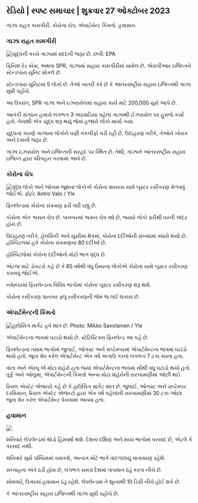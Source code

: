 ## રેડિયો \| સ્પષ્ટ સમાચાર \| શુક્રવાર 27 ઓક્ટોબર 2023

ગાઝા રાહત કામગીરી. કોરોના ચેપ. એપાર્ટમેન્ટ કિંમતો. હવામાન.

### ગાઝા રાહત કામગીરી

![યુદ્ધની વચ્ચે ગાઝામાં મદદની જરૂર છે. છબી: EPA](https://images.cdn.yle.fi/image/upload/c_crop,h_3780,w_6720,x_0,y_700/ar_1.7777777777777777,c_fill,g_faces,h_675,w/p_120,w/p_1200/f_auto/fl_lossy/v1698396491/39-1192101653b784c2d563)

ફિનિશ રેડ ક્રોસ, અથવા SPR, ગાઝામાં સહાય કામગીરીમાં સામેલ છે. એસપીઆર ઇજિપ્તને સ્ટેન્ડબાય યુનિટ મોકલે છે.

સ્ટેન્ડબાય યુનિટમાં 5 લોકો છે. તેઓ ખાતરી કરે છે કે આંતરરાષ્ટ્રીય સહાય ઇજિપ્તથી ગાઝા સુધી પહોંચે.

આ ઉપરાંત, SPR ગાઝા અને ઇઝરાયેલમાં સહાય કાર્ય માટે 200,000 યુરો આપે છે.

આતંકી સંગઠન હમાસે લગભગ 3 અઠવાડિયા પહેલા ગાઝાથી ઈઝરાયેલ પર હુમલો કર્યો હતો. તેનાથી એક યુદ્ધ શરૂ થયું જેમાં હજારો લોકો માર્યા ગયા.

યુદ્ધના કારણે ગાઝાના લોકોને ઘણી તકલીફો પડી રહી છે. ઉદાહરણ તરીકે, તેઓને ખોરાક અને દવાની જરૂર છે.

ગાઝા ઇઝરાયેલ અને ઇજિપ્તની સરહદ પર સ્થિત છે. તેથી, ગાઝાને આંતરરાષ્ટ્રીય સહાય ઇજિપ્ત દ્વારા પરિવહન કરવામાં આવે છે.

### કોરોના ચેપ

![વૃદ્ધ લોકો અને જોખમ જૂથના લોકોએ કોરોના વાયરસ સામે બૂસ્ટર રસીકરણ મેળવવું જોઈએ. ફોટો: Antro Valo / Yle](https://images.cdn.yle.fi/image/upload/c_crop,h_3510,w_6240,x_0,y_400/ar_1.777777777777777,c_fill,g_faces,h_6275,h_1201/000q_auto:eco/f_auto/fl_lossy/v1670569792/39-933588623dccc01a881)

ફિનલેન્ડમાં કોરોના સંક્રમણ ફરી વધી રહ્યું છે.

કોરોના એક શ્વસન ચેપ છે. પાનખરમાં શ્વસન ચેપ વધે છે, જ્યારે લોકો ફરીથી ઘરની અંદર હોય છે.

ઉદાહરણ તરીકે, હેલસિંકી અને યુસીમા ક્ષેત્રમાં, કોરોના દર્દીઓની સંખ્યામાં વધારો થયો છે. હોસ્પિટલમાં હવે કોરોના સંક્રમણના 80 દર્દીઓ છે.

હોસ્પિટલોમાં કોરોના દર્દીઓનો મોટો ભાગ વૃદ્ધ છે.

એટલા માટે ડોકટરો કહે છે કે 65 વર્ષથી વધુ ઉંમરના લોકોએ કોરોના સામે બૂસ્ટર રસીકરણ કરાવવું જોઈએ.

નવેમ્બરમાં ફિનલેન્ડના વિવિધ ભાગોમાં કોરોના બૂસ્ટર રસીકરણ શરૂ થશે.

કોરોના રસીકરણ પાનખર ફ્લૂ રસીકરણની જેમ જ લઈ શકાય છે.

### એપાર્ટમેન્ટની કિંમતો

![હાઉસિંગ માર્કેટ હવે શાંત છે. Photo: Mikko Savolainen / Yle](https://images.cdn.yle.fi/image/upload/c_crop,h_3348,w_5952,x_0,y_483/ar_1.7777777777777777,c_fill,g_faces,h_675,w_1200/dpr_1.0/q_auto:eco/f_auto/fl_lossy/v1694415905/39-117017864fea8c7baf74)

એપાર્ટમેન્ટના ભાવમાં ઘટાડો થયો છે. સ્ટેટિસ્ટિક્સ ફિનલેન્ડ આ કહે છે.

ફિનલેન્ડના તમામ ભાગોમાં જુલાઈ, ઓગસ્ટ અને સપ્ટેમ્બરમાં એપાર્ટમેન્ટના ભાવમાં ઘટાડો થયો હતો. જૂના શેર કરેલ એપાર્ટમેન્ટ એક વર્ષ અગાઉ કરતાં લગભગ 7 ટકા સસ્તા હતા.

વાંતા અને એસ્પૂ એ મોટા શહેરો હતા જ્યાં એપાર્ટમેન્ટના ભાવમાં સૌથી વધુ ઘટાડો થયો હતો. તુર્કુ અને ઓલુમાં, એપાર્ટમેન્ટની કિંમતો અન્ય મોટા શહેરોની સરખામણીમાં ઓછી થઈ.

રિયલ એસ્ટેટ એજન્ટો કહે છે કે હાઉસિંગ માર્કેટ શાંત છે. જુલાઈ, ઓગસ્ટ અને સપ્ટેમ્બર દરમિયાન, રિયલ એસ્ટેટ એજન્ટો દ્વારા એક વર્ષ પહેલાંની સરખામણીમાં 30 ટકા ઓછા જૂના શેર કરેલ એપાર્ટમેન્ટ વેચવામાં આવ્યા હતા.

### હવામાન

![](https://images.cdn.yle.fi/image/upload/c_crop,h_1080,w_1919,x_0,y_0/ar_1.7777777777777777,c_fill,g_faces,h_675,w_1200/dco.f_auto/fl_lossy/v1698421548/39-1192510653bdb0fbe9af)

શનિવારે લેપલેન્ડમાં થોડો હિમવર્ષા થશે. દેશના દક્ષિણ અને મધ્ય ભાગોમાં વરસાદ છે, એટલે કે વરસાદ નથી.

શનિવારે સૂર્ય પશ્ચિમમાં ચમકશે, અન્યત્ર મોટે ભાગે વાદળછાયું વાતાવરણ રહેશે.

સપ્તાહના અંતે ઠંડી હોય છે, લગભગ સમગ્ર દેશમાં તાપમાન ઠંડું કરતા નીચે છે.

સોમવારે, ઉત્તરમાં હવામાન ઠંડુ રહેશે. લેપલેન્ડમાં તે શૂન્યથી 10 ડિગ્રી નીચે હોઈ શકે છે.

કે આંતરરાષ્ટ્રીય સહાય ઇજિપ્તથી ગાઝા સુધી પહોંચે છે.